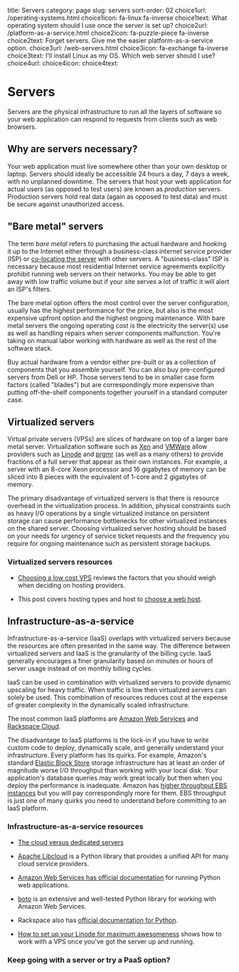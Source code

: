 title: Servers
category: page
slug: servers
sort-order: 02
choice1url: /operating-systems.html
choice1icon: fa-linux fa-inverse
choice1text: What operating system should I use once the server is set up?
choice2url: /platform-as-a-service.html
choice2icon: fa-puzzle-piece fa-inverse
choice2text: Forget servers. Give me the easier platform-as-a-service option.
choice3url: /web-servers.html
choice3icon: fa-exchange fa-inverse
choice3text: I'll install Linux as my OS. Which web server should I use?
choice4url:
choice4icon:
choice4text:


# Servers
Servers are the physical infrastructure to run all the layers of software
so your web application can respond to requests from clients such as web 
browsers.


## Why are servers necessary?
Your web application must live somewhere other than your own desktop or 
laptop. Servers should ideally be accessible 24 hours a day, 7 days a week, 
with no unplanned downtime. The servers that host your web application for
actual users (as opposed to test users) are known as *production* servers.
Production servers hold real data (again as opposed to test data) and must be 
secure against unauthorized access.


## "Bare metal" servers
The term *bare metal* refers to purchasing the actual hardware and hooking 
it up to the Internet either through a business-class internet service 
provider (ISP) or 
[co-locating the server](http://webdesign.about.com/od/colocation/a/what_colocation.htm)
with other servers. A "business-class" ISP is necessary because
most residential Internet service agreements explicitly prohibit running
web servers on their networks. You may be able to get away with low traffic
volume but if your site serves a lot of traffic it will alert an ISP's
filters.

The bare metal option offers the most control over the server configuration,
usually has the highest performance for the price, but also is the most 
expensive upfront option and the highest ongoing maintenance. With bare
metal servers the ongoing operating cost is the electricity the server(s) 
use as well as handling repairs when server components malfunction. You're
taking on manual labor working with hardware as well as the rest of the
software stack.

Buy actual hardware from a vendor either pre-built or as a collection of 
components that you assemble yourself. You can also buy 
pre-configured servers from Dell or HP. Those servers tend to be in
smaller case form factors (called "blades") but are correspondingly more 
expensive than putting off-the-shelf components together yourself in a 
standard computer case.


## Virtualized servers
Virtual private servers (VPSs) are slices of hardware on top of a larger
bare metal server. Virtualization software such as 
[Xen](http://www.xen.org/) and
[VMWare](http://www.vmware.com/virtualization/what-is-virtualization.html)
allow providers such as [Linode](http://www.linode.com/) and
[prgmr](http://prgmr.com/xen/) (as well as a many others) to provide
fractions of a full server that appear as their own instances. For example,
a server with an 8-core Xeon processor and 16 gigabytes of memory can be
sliced into 8 pieces with the equivalent of 1-core and 2 gigabytes of
memory.

The primary disadvantage of virtualized servers is that there is resource
overhead in the virtualization process. In addition, physical constraints
such as heavy I/O operations by a single virtualized instance on persistent 
storage can cause performance bottlenecks for other virtualized instances on
the shared server. Choosing virtualized server hosting should be based on
your needs for urgency of service ticket requests and the frequency you
require for ongoing maintenance such as persistent storage backups.


### Virtualized servers resources
* [Choosing a low cost VPS](http://blog.redfern.me/choosing-a-low-cost-vps/)
  reviews the factors that you should weigh when deciding on hosting 
  providers.

* This post covers hosting types and host to
  [choose a web host](http://www.purefiremedia.com/choose-a-web-host/).


## Infrastructure-as-a-service
Infrastructure-as-a-service (IaaS) overlaps with virtualized servers 
because the resources are often presented in the same way. The 
difference between virtualized servers and IaaS is the granularity of the
billing cycle. IaaS generally encourages a finer granularity based on minutes
or hours of server usage instead of on monthly billing cycles.

IaaS can be used in combination with virtualized servers to provide 
dynamic upscaling for heavy traffic. When traffic is low then virtualized
servers can solely be used. This combination of resources reduces cost at
the expense of greater complexity in the dynamically scaled infrastructure. 

The most common IaaS platforms are 
[Amazon Web Services](http://aws.amazon.com/) and 
[Rackspace Cloud](http://www.rackspace.com/cloud/).

The disadvantage to IaaS platforms is the lock-in if you have to write
custom code to deploy, dynamically scale, and generally understand your
infrastructure. Every platform has its quirks. For example, 
Amazon's standard [Elastic Block Store](http://aws.amazon.com/ebs/) storage
infrastructure has at least an order of magnitude worse I/O throughput 
than working with your local disk. Your application's database queries may 
work great locally but then when you deploy the performance is inadequate.
Amazon has [higher throughput EBS instances](http://aws.amazon.com/about-aws/whats-new/2012/07/31/announcing-provisioned-iops-for-amazon-ebs/)
but you will pay correspondingly more for them. EBS throughput is just 
one of many quirks you need to understand before committing to an 
IaaS platform.


### Infrastructure-as-a-service resources
* [The cloud versus dedicated servers](http://www.screamingatmyscreen.com/2012/12/the-cloud-vs-dedicated-servers/)

* [Apache Libcloud](http://libcloud.apache.org/) is a Python library that
provides a unified API for many cloud service providers.

* [Amazon Web Services has official documentation](http://aws.amazon.com/python/) for running Python web applications.

* [boto](https://github.com/boto/boto) is an extensive and well-tested 
Python library for working with Amazon Web Services.

* Rackspace also has [official documentation for Python](http://docs.rackspace.com/sdks/guide/content/python.html).

* [How to set up your Linode for maximum awesomeness](http://feross.org/how-to-setup-your-linode/)
  shows how to work with a VPS once you've got the server up and running.


### Keep going with a server or try a PaaS option?
